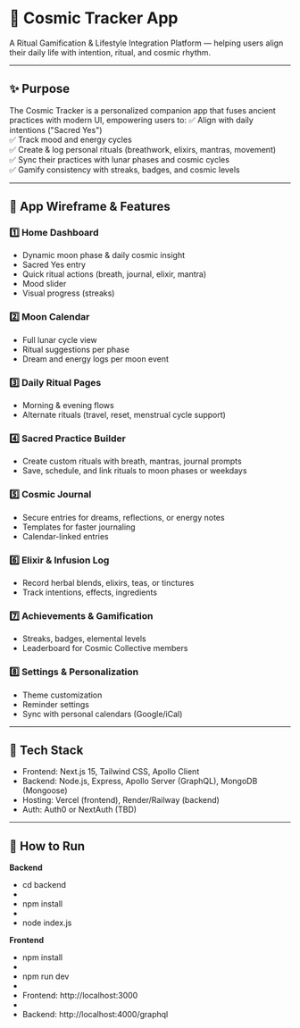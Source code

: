 # 🌌 Cosmic Tracker App

A Ritual Gamification & Lifestyle Integration Platform — helping users align their daily life with intention, ritual, and cosmic rhythm.

---

## ✨ Purpose

The Cosmic Tracker is a personalized companion app that fuses ancient practices with modern UI, empowering users to:
✅ Align with daily intentions ("Sacred Yes")  
✅ Track mood and energy cycles  
✅ Create & log personal rituals (breathwork, elixirs, mantras, movement)  
✅ Sync their practices with lunar phases and cosmic cycles  
✅ Gamify consistency with streaks, badges, and cosmic levels  

---

## 📱 App Wireframe & Features

### 1️⃣ Home Dashboard
- Dynamic moon phase & daily cosmic insight
- Sacred Yes entry
- Quick ritual actions (breath, journal, elixir, mantra)
- Mood slider
- Visual progress (streaks)

### 2️⃣ Moon Calendar
- Full lunar cycle view
- Ritual suggestions per phase
- Dream and energy logs per moon event

### 3️⃣ Daily Ritual Pages
- Morning & evening flows
- Alternate rituals (travel, reset, menstrual cycle support)

### 4️⃣ Sacred Practice Builder
- Create custom rituals with breath, mantras, journal prompts
- Save, schedule, and link rituals to moon phases or weekdays

### 5️⃣ Cosmic Journal
- Secure entries for dreams, reflections, or energy notes
- Templates for faster journaling
- Calendar-linked entries

### 6️⃣ Elixir & Infusion Log
- Record herbal blends, elixirs, teas, or tinctures
- Track intentions, effects, ingredients

### 7️⃣ Achievements & Gamification
- Streaks, badges, elemental levels
- Leaderboard for Cosmic Collective members

### 8️⃣ Settings & Personalization
- Theme customization
- Reminder settings
- Sync with personal calendars (Google/iCal)

---

## 🔧 Tech Stack

- Frontend: Next.js 15, Tailwind CSS, Apollo Client
- Backend: Node.js, Express, Apollo Server (GraphQL), MongoDB (Mongoose)
- Hosting: Vercel (frontend), Render/Railway (backend)
- Auth: Auth0 or NextAuth (TBD)

---

## 🚀 How to Run

**Backend**
- cd backend
-
- npm install
-
- node index.js

**Frontend**
- npm install
-
- npm run dev
-
- Frontend: http://localhost:3000
-
- Backend: http://localhost:4000/graphql

